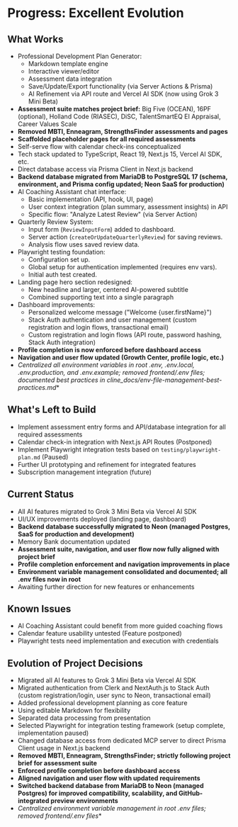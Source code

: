# Progress: Excellent Evolution

## What Works
- Professional Development Plan Generator:
  - Markdown template engine
  - Interactive viewer/editor
  - Assessment data integration
  - Save/Update/Export functionality (via Server Actions & Prisma)
  - AI Refinement via API route and Vercel AI SDK (now using Grok 3 Mini Beta)
- **Assessment suite matches project brief:** Big Five (OCEAN), 16PF (optional), Holland Code (RIASEC), DiSC, TalentSmartEQ EI Appraisal, Career Values Scale
- **Removed MBTI, Enneagram, StrengthsFinder assessments and pages**
- **Scaffolded placeholder pages for all required assessments**
- Self-serve flow with calendar check-ins conceptualized
- Tech stack updated to TypeScript, React 19, Next.js 15, Vercel AI SDK, etc.
- Direct database access via Prisma Client in Next.js backend
- **Backend database migrated from MariaDB to PostgreSQL 17 (schema, environment, and Prisma config updated; Neon SaaS for production)**
- AI Coaching Assistant chat interface:
  - Basic implementation (API, hook, UI, page)
  - User context integration (plan summary, assessment insights) in API
  - Specific flow: "Analyze Latest Review" (via Server Action)
- Quarterly Review System:
  - Input form (`ReviewInputForm`) added to dashboard.
  - Server action (`createOrUpdateQuarterlyReview`) for saving reviews.
  - Analysis flow uses saved review data.
- Playwright testing foundation:
  - Configuration set up.
  - Global setup for authentication implemented (requires env vars).
  - Initial auth test created.
- Landing page hero section redesigned:
  - New headline and larger, centered AI-powered subtitle
  - Combined supporting text into a single paragraph
- Dashboard improvements:
  - Personalized welcome message ("Welcome {user.firstName}")
  - Stack Auth authentication and user management (custom registration and login flows, transactional email)
  - Custom registration and login flows (API route, password hashing, Stack Auth integration)
- **Profile completion is now enforced before dashboard access**
- **Navigation and user flow updated (Growth Center, profile logic, etc.)**
- **Centralized all environment variables in root .env, .env.local, .env.production, and .env.example; removed frontend/.env* files; documented best practices in cline_docs/env-file-management-best-practices.md**

## What's Left to Build
- Implement assessment entry forms and API/database integration for all required assessments
- Calendar check-in integration with Next.js API Routes (Postponed)
- Implement Playwright integration tests based on `testing/playwright-plan.md` (Paused)
- Further UI prototyping and refinement for integrated features
- Subscription management integration (future)

## Current Status
- All AI features migrated to Grok 3 Mini Beta via Vercel AI SDK
- UI/UX improvements deployed (landing page, dashboard)
- **Backend database successfully migrated to Neon (managed Postgres, SaaS for production and development)**
- Memory Bank documentation updated
- **Assessment suite, navigation, and user flow now fully aligned with project brief**
- **Profile completion enforcement and navigation improvements in place**
- **Environment variable management consolidated and documented; all .env files now in root**
- Awaiting further direction for new features or enhancements

## Known Issues
- AI Coaching Assistant could benefit from more guided coaching flows
- Calendar feature usability untested (Feature postponed)
- Playwright tests need implementation and execution with credentials

## Evolution of Project Decisions
- Migrated all AI features to Grok 3 Mini Beta via Vercel AI SDK
- Migrated authentication from Clerk and NextAuth.js to Stack Auth (custom registration/login, user sync to Neon, transactional email)
- Added professional development planning as core feature
- Using editable Markdown for flexibility
- Separated data processing from presentation
- Selected Playwright for integration testing framework (setup complete, implementation paused)
- Changed database access from dedicated MCP server to direct Prisma Client usage in Next.js backend
- **Removed MBTI, Enneagram, StrengthsFinder; strictly following project brief for assessment suite**
- **Enforced profile completion before dashboard access**
- **Aligned navigation and user flow with updated requirements**
- **Switched backend database from MariaDB to Neon (managed Postgres) for improved compatibility, scalability, and GitHub-integrated preview environments**
- **Centralized environment variable management in root .env files; removed frontend/.env* files**